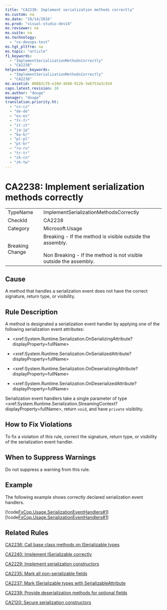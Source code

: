 ```yaml
---
title: "CA2238: Implement serialization methods correctly"
ms.custom: na
ms.date: "10/14/2016"
ms.prod: "visual-studio-dev14"
ms.reviewer: na
ms.suite: na
ms.technology: 
  - "vs-devops-test"
ms.tgt_pltfrm: na
ms.topic: "article"
f1_keywords: 
  - "ImplementSerializationMethodsCorrectly"
  - "CA2238"
helpviewer_keywords: 
  - "ImplementSerializationMethodsCorrectly"
  - "CA2238"
ms.assetid: 00882cf9-e10d-4d40-9126-3e6753e3c934
caps.latest.revision: 16
ms.author: "douge"
manager: "douge"
translation.priority.ht: 
  - "cs-cz"
  - "de-de"
  - "es-es"
  - "fr-fr"
  - "it-it"
  - "ja-jp"
  - "ko-kr"
  - "pl-pl"
  - "pt-br"
  - "ru-ru"
  - "tr-tr"
  - "zh-cn"
  - "zh-tw"
---
```

# CA2238: Implement serialization methods correctly
|||  
|-|-|  
|TypeName|ImplementSerializationMethodsCorrectly|  
|CheckId|CA2238|  
|Category|Microsoft.Usage|  
|Breaking Change|Breaking - If the method is visible outside the assembly.<br /><br /> Non Breaking - If the method is not visible outside the assembly.|  
  
## Cause  
 A method that handles a serialization event does not have the correct signature, return type, or visibility.  
  
## Rule Description  
 A method is designated a serialization event handler by applying one of the following serialization event attributes:  
  
-   \<xref:System.Runtime.Serialization.OnSerializingAttribute?displayProperty=fullName>  
  
-   \<xref:System.Runtime.Serialization.OnSerializedAttribute?displayProperty=fullName>  
  
-   \<xref:System.Runtime.Serialization.OnDeserializingAttribute?displayProperty=fullName>  
  
-   \<xref:System.Runtime.Serialization.OnDeserializedAttribute?displayProperty=fullName>  
  
 Serialization event handlers take a single parameter of type \<xref:System.Runtime.Serialization.StreamingContext?displayProperty=fullName>, return `void`, and have `private` visibility.  
  
## How to Fix Violations  
 To fix a violation of this rule, correct the signature, return type, or visibility of the serialization event handler.  
  
## When to Suppress Warnings  
 Do not suppress a warning from this rule.  
  
## Example  
 The following example shows correctly declared serialization event handlers.  
  
 [!code[FxCop.Usage.SerializationEventHandlers#1](../codequality/codesnippet/VisualBasic/ca2238--implement-serialization-methods-correctly_1.vb)]
[!code[FxCop.Usage.SerializationEventHandlers#1](../codequality/codesnippet/CSharp/ca2238--implement-serialization-methods-correctly_1.cs)]  
  
## Related Rules  
 [CA2236: Call base class methods on ISerializable types](../codequality/ca2236--call-base-class-methods-on-iserializable-types.md)  
  
 [CA2240: Implement ISerializable correctly](../codequality/ca2240--implement-iserializable-correctly.md)  
  
 [CA2229: Implement serialization constructors](../codequality/ca2229--implement-serialization-constructors.md)  
  
 [CA2235: Mark all non-serializable fields](../codequality/ca2235--mark-all-non-serializable-fields.md)  
  
 [CA2237: Mark ISerializable types with SerializableAttribute](../codequality/ca2237--mark-iserializable-types-with-serializableattribute.md)  
  
 [CA2239: Provide deserialization methods for optional fields](../codequality/ca2239--provide-deserialization-methods-for-optional-fields.md)  
  
 [CA2120: Secure serialization constructors](../codequality/ca2120--secure-serialization-constructors.md)